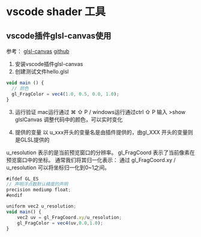 # vscode shader 工具

## vscode插件glsl-canvas使用

参考：
[glsl-canvas](https://marketplace.visualstudio.com/items?itemName=circledev.glsl-canvas)
[github](https://github.com/actarian/vscode-glsl-canvas)

1. 安装vscode插件glsl-canvas
2. 创建测试文件hello.glsl

```js
void main () {
  // 颜色
  gl_FragColor = vec4(1.0, 0.5, 0.0, 1.0);
}
```

3. 运行验证
mac运行通过 ⌘ ⇧ P / windows运行通过ctrl ⇧ P
输入 >show glslCanvas
调整代码中的颜色，可以实时变化


4. 提供的变量
以 u_xxx开头的变量名是由插件提供的，由gl_XXX 开头的变量则是GLSL提供的

u_resolution 表示的是当前预览窗口的分辨率。
gl_FragCoord 表示了当前像素在预览窗口中的坐标。
通常我们将其归一化表示： 通过 gl_FragCoord.xy / u_resolution 可以将坐标归一化到0~1之间。

```js
#ifdef GL_ES
// 声明浮点数默认精度的声明
precision mediump float;
#endif

uniform vec2 u_resolution;
void main() {
    vec2 uv = gl_FragCoord.xy/u_resolution;
    gl_FragColor = vec4(uv,0.0,1.0);
}
```


